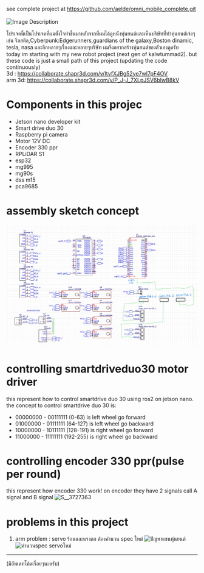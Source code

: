 see complete project at https://github.com/aelde/omni_mobile_complete.git
\
\
<img src="https://github.com/aelde/mobileRobot_remake_jetson_esp32/assets/79216582/b9fd05a0-0c62-4493-bfe8-724ac3115193" alt="Image Description" width="800">


โปรเจคนี้เป็นโปรเจคที่ผมตั้งใจทำขึ้นมาหลังจากที่ผมได้ดูหนังหุ่นยนต์และเห็นบริษัทที่ทำหุ่นยนต์เจ๋งๆ เช่น รีลสตีล,Cyberpunk:Edgerunners,guardians of the galaxy,Boston dinamic, tesla, nasa และอีกหลายๆเรื่องและหลายๆบริษัท ผมจึงอยากสร้างหุ่นยนต์ของตัวเองดูครับ\
today im starting with my new robot project (next gen of kalwtummad2). but these code is just a small path of this project (updating the code continuously)\
3d : <https://collaborate.shapr3d.com/v/ItvfXJBg52ye7wI7pF4OV>\
arm 3d: <https://collaborate.shapr3d.com/v/P_J-J_7XLpJSV6bIwB8kV>

# Components in this projec
- Jetson nano developer kit
- Smart drive duo 30
- Raspberry pi camera
- Motor 12V DC
- Encoder 330 ppr
- RPLiDAR S1
- esp32
- mg995
- mg90s
- dss m15
- pca9685

# assembly sketch concept
![alt text](model/schematic/SCR-25670228-kuky.png)

# controlling smartdriveduo30 motor driver
this represent how to control smartdrive duo 30 using ros2 on jetson nano.
the concept to control smartdrive duo 30 is:

- 00000000 - 00111111 (0-63) is left wheel go forward
- 01000000 - 01111111 (64-127) is left wheel go backward
- 10000000 - 10111111 (128-191) is right wheel go forward
- 11000000 - 11111111 (192-255) is right wheel go backward

# controlling encoder 330 ppr(pulse per round)
this represent how encoder 330 work!
on encoder they have 2 signals call A signal and B signal
![S__3727363](https://github.com/aelde/mobileRobot_remake_jetson_esp32/assets/79216582/977466c0-7696-4b37-be79-eb2625588115)

# problems in this project
1. arm problem : servo ร้อนและแรงตก ต้องคำนวน spec ใหม่
![ปัญหาแขนหุ่นยนต์](https://github.com/aelde/mobileRobot_remake_jetson_esp32/assets/79216582/27db336a-0aac-40a5-9853-2faf6e9ab882)
![คำนวนspec servoใหม่](https://github.com/aelde/mobileRobot_remake_jetson_esp32/assets/79216582/94ed7b0c-5b21-4169-b747-9cebf3cf6451)

-------------

(มีอัพเดทโค้ดเรื่อยๆนะครับ)
